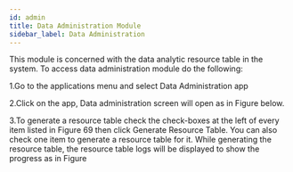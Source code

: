 ```yaml
---
id: admin
title: Data Administration Module
sidebar_label: Data Administration
---
```


   This module is concerned with the data analytic resource table in the system. To access data administration module do the following:

   1.Go to the applications menu and select Data Administration app

   2.Click on the app, Data administration screen will open as in Figure below.

   3.To generate a resource table check the check-boxes at the left of every item listed in Figure 69 then click Generate Resource Table. You can also check one item to generate a resource table for it. While generating the resource table, the resource table logs will be displayed to show the progress as in Figure
